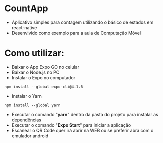 # CountApp

- Aplicativo simples para contagem utilizando o básico de estados em react-native
- Desenvlvido como exemplo para a aula de Computação Móvel

# Como utilizar:

- Baixar o App Expo GO no celular
- Baixar o Node.js no PC
-  Instalar o Expo no computador
```
npm install --global expo-cli@4.1.6
```
- Instalar o Yarn
```
npm install --global yarn
```
- Executar o comando "**yarn**" dentro da pasta do projeto para instalar as dependências
- Executar o comando "**Expo Start**" para iniciar a aplicação
- Escanear o QR Code quer irá abrir na WEB ou se preferir abra com o emulador android
